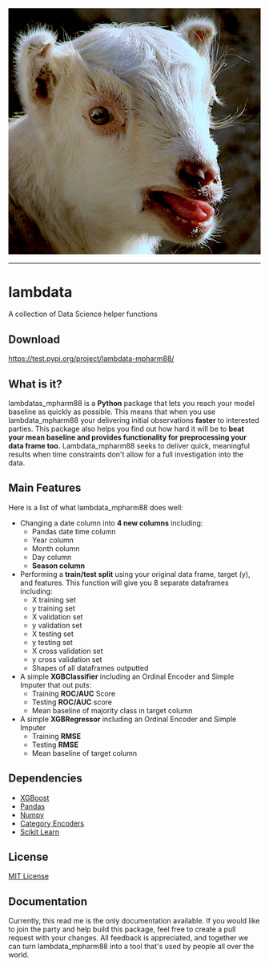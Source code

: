 <div align="center">
  <img src="https://github.com/mpHarm88/lambdata/blob/master/lambdata.jpg.png"><br>
</div>

---

# lambdata 
A collection of Data Science helper functions

## Download
https://test.pypi.org/project/lambdata-mpharm88/

## What is it?
lambdatas_mpharm88 is a **Python** package that lets you reach your model baseline as quickly as possible. This means that when you use lambdata_mpharm88 your delivering initial observations **faster** to interested parties. This package also helps you find out how hard it will be to **beat your mean baseline and provides functionality for preprocessing your data frame too.** Lambdata_mpharm88 seeks to deliver quick, meaningful results when time constraints don't allow for a full investigation into the data.

## Main Features
Here is a list of what lambdata_mpharm88 does well:
  
  - Changing a date column into **4 new columns** including:
      - Pandas date time column
      - Year column
      - Month column
      - Day column
      - **Season column**
  - Performing a **train/test split** using your original data frame, target (y), and features. This function will give you 8 
    separate dataframes including:
      - X training set
      - y training set
      - X validation set
      - y validation set
      - X testing set
      - y testing set
      - X cross validation set
      - y cross validation set
      - Shapes of all dataframes outputted
  - A simple **XGBClassifier** including an Ordinal Encoder and Simple Imputer that out puts:
      - Training **ROC/AUC** Score 
      - Testing **ROC/AUC** score
      - Mean baseline of majority class in target column
  - A simple **XGBRegressor** including an Ordinal Encoder and Simple Imputer
      - Training **RMSE**
      - Testing **RMSE**
      - Mean baseline of target column
      
## Dependencies
- [XGBoost](https://xgboost.readthedocs.io/en/latest/)
- [Pandas](https://pandas.pydata.org/pandas-docs/stable/)
- [Numpy](https://www.numpy.org)
- [Category Encoders](https://contrib.scikit-learn.org/categorical-encoding/)
- [Scikit Learn](https://scikit-learn.org/stable/documentation.html)

## License
[MIT License](https://opensource.org/licenses/MIT)

## Documentation
Currently, this read me is the only documentation available. If you would like to join the party and help build this package, feel free to create a pull request with your changes. All feedback is appreciated, and together we can turn lambdata_mpharm88 into a tool that's used by people all over the world.
